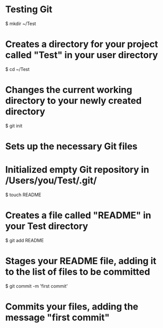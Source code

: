 Testing Git
====

$ mkdir ~/Test
# Creates a directory for your project called "Test" in your user directory

$ cd ~/Test
# Changes the current working directory to your newly created directory

$ git init
# Sets up the necessary Git files
# Initialized empty Git repository in /Users/you/Test/.git/

$ touch README
# Creates a file called "README" in your Test directory


$ git add README
# Stages your README file, adding it to the list of files to be committed

$ git commit -m 'first commit'
# Commits your files, adding the message "first commit"
